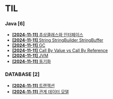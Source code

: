 # TIL
 
### Java [6]
- [**[2024-11-11]**  추상클래스와 인터페이스](https://github.com/A-lass/TIL/blob/main/Java/추상클래스와_인터페이스.md)
- [**[2024-11-11]**  String StringBuilder StringBuffer](https://github.com/A-lass/TIL/blob/main/Java/String_StringBuilder_StringBuffer.md)
- [**[2024-11-11]**  GC](https://github.com/A-lass/TIL/blob/main/Java/GC.md)
- [**[2024-11-11]**  Call By Value vs Call By Reference](https://github.com/A-lass/TIL/blob/main/Java/Call_By_Value_vs_Call_By_Reference.md)
- [**[2024-11-11]**  JVM](https://github.com/A-lass/TIL/blob/main/Java/JVM.md)
- [**[2024-11-11]**  동기화](https://github.com/A-lass/TIL/blob/main/Java/동기화.md)
### DATABASE [2]
- [**[2024-11-11]**  트랜잭션](https://github.com/A-lass/TIL/blob/main/DATABASE/트랜잭션.md)
- [**[2024-11-11]**  관계 데이터 모델](https://github.com/A-lass/TIL/blob/main/DATABASE/관계_데이터_모델.md)
